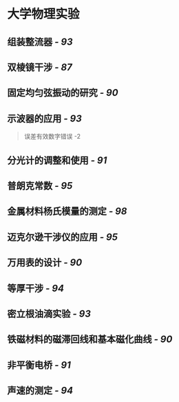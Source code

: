 # **大学物理实验**

## 组装整流器 *- 93*

## 双棱镜干涉 *- 87*

## 固定均匀弦振动的研究 *- 90*

## 示波器的应用 *- 93*

> 误差有效数字错误 -2

## 分光计的调整和使用 *- 91*

## 普朗克常数 *- 95*

## 金属材料杨氏模量的测定 *- 98*

## 迈克尔逊干涉仪的应用 *- 95*

## 万用表的设计 *- 90*

## 等厚干涉 *- 94*

## 密立根油滴实验 *- 93*

## 铁磁材料的磁滞回线和基本磁化曲线 *- 90*

## 非平衡电桥 *- 91*

## 声速的测定 *- 94*
